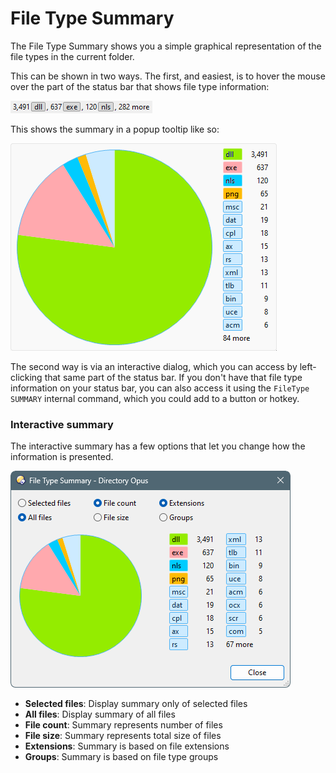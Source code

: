 # File Type Summary

The File Type Summary shows you a simple graphical representation of the file types in the current folder.

This can be shown in two ways. The first, and easiest, is to hover the mouse over the part of the status bar that shows file type information:

![](/Manual/images/media/13/statusbar_filetypes.png)

This shows the summary in a popup tooltip like so:

![](/Manual/images/media/13/filetype_summary_tooltip.png)

The second way is via an interactive dialog, which you can access by left-clicking that same part of the status bar. If you don't have that file type information on your status bar, you can also access it using the `FileType SUMMARY` internal command, which you could add to a button or hotkey.

### Interactive summary

The interactive summary has a few options that let you change how the information is presented.

![](/Manual/images/media/13/filetype_summary.png)

- **Selected files**: Display summary only of selected files
- **All files**: Display summary of all files
- **File count**: Summary represents number of files
- **File size**: Summary represents total size of files
- **Extensions**: Summary is based on file extensions
- **Groups**: Summary is based on file type groups
